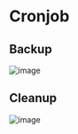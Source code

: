# Cronjob
## Backup
![image](https://github.com/user-attachments/assets/e15abbf2-6896-4900-b3a4-52763804ae13)

## Cleanup
![image](https://github.com/user-attachments/assets/58f1693f-2824-4f08-bb16-9329eafec7d8)

